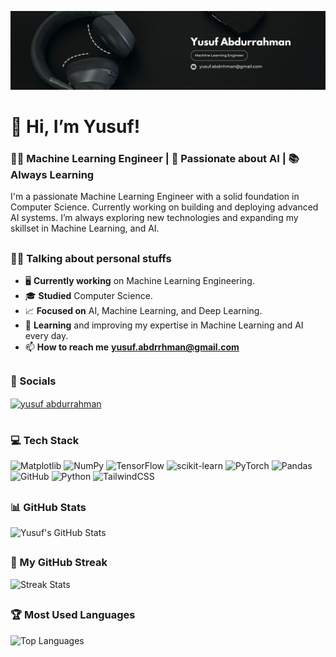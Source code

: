![logo](https://github.com/YusufAbdurrahmann/YusufAbdurrahmann/blob/main/Black%20Professional%20Motivational%20Quote%20LinkedIn%20Banner.png)
# 👋 Hi, I’m Yusuf!

### <h3>👨‍💻 Machine Learning Engineer | 🤖 Passionate about AI | 📚 Always Learning </h3>

I'm a passionate Machine Learning Engineer with a solid foundation in Computer Science. Currently working on building and deploying advanced AI systems. I’m always exploring new technologies and expanding my skillset in Machine Learning, and AI.

## <h3>🧑‍💼 Talking about personal stuffs</h3>

- 🖥️ **Currently working** on Machine Learning Engineering.
- 🎓 **Studied** Computer Science.
- 📈 **Focused on** AI, Machine Learning, and Deep Learning.
- 📖 **Learning** and improving my expertise in Machine Learning and AI every day.
- 📫 **How to reach me** **yusuf.abdrrhman@gmail.com**


## <h3>💬 Socials</h3>
<p align="left">
<a href="https://www.linkedin.com/in/yusuf-abdurrahman-0656b4355/ target="blank">
  <img align="center" src="https://raw.githubusercontent.com/rahuldkjain/github-profile-readme-generator/master/src/images/icons/Social/linked-in-alt.svg" alt="yusuf abdurrahman" height="30" width="40" />
</a>




# <h3>💻 Tech Stack</h3>
![Matplotlib](https://img.shields.io/badge/Matplotlib-%23ffffff.svg?style=for-the-badge&logo=Matplotlib&logoColor=black) ![NumPy](https://img.shields.io/badge/numpy-%23013243.svg?style=for-the-badge&logo=numpy&logoColor=white) ![TensorFlow](https://img.shields.io/badge/TensorFlow-%23FF6F00.svg?style=for-the-badge&logo=TensorFlow&logoColor=white) ![scikit-learn](https://img.shields.io/badge/scikit--learn-%23F7931E.svg?style=for-the-badge&logo=scikit-learn&logoColor=white) ![PyTorch](https://img.shields.io/badge/PyTorch-%23EE4C2C.svg?style=for-the-badge&logo=PyTorch&logoColor=white) ![Pandas](https://img.shields.io/badge/pandas-%23150458.svg?style=for-the-badge&logo=pandas&logoColor=white) ![GitHub](https://img.shields.io/badge/github-%23121011.svg?style=for-the-badge&logo=github&logoColor=white) ![Python](https://img.shields.io/badge/python-3670A0?style=for-the-badge&logo=python&logoColor=ffdd54) ![TailwindCSS](https://img.shields.io/badge/tailwindcss-%2338B2AC.svg?style=for-the-badge&logo=tailwind-css&logoColor=white)


## <h3>📊 GitHub Stats</h3>

![Yusuf's GitHub Stats](https://github-readme-stats.vercel.app/api?username=YusufAbdurrahmann&theme=dark&hide_border=true&count_private=false)


## <h3>🚀 My GitHub Streak</h3>

![Streak Stats](https://nirzak-streak-stats.vercel.app/?user=YusufAbdurrahmann&theme=dark&hide_border=true)


## <h3>🏆 Most Used Languages</h3>

![Top Languages](https://github-readme-stats.vercel.app/api/top-langs/?username=YusufAbdurrahmann&theme=dark&hide_border=true&layout=compact)



